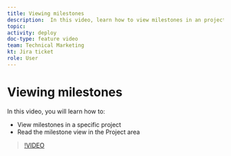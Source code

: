 ```yaml
---
title: Viewing milestones
description:  In this video, learn how to view milestones in an project, plus use the milestone view in the Project area.
topic:
activity: deploy
doc-type: feature video
team: Technical Marketing
kt: Jira ticket
role: User
---
```

# Viewing milestones

In this video, you will learn how to:

* View milestones in a specific project
* Read the milestone view in the Project area

>[!VIDEO](https://video.tv.adobe.com/v/335206/?quality=12&learn=on)
